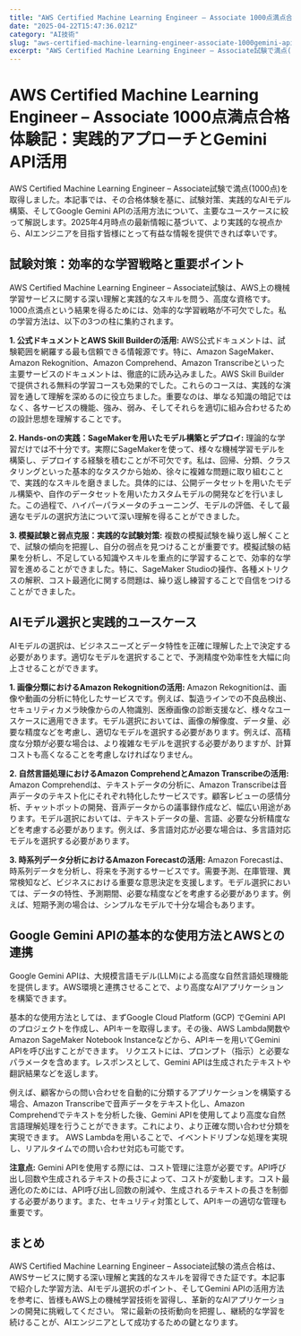 ```yaml
---
title: "AWS Certified Machine Learning Engineer – Associate 1000点満点合格体験記：実践的アプローチとGemini API活用"
date: "2025-04-22T15:47:36.021Z"
category: "AI技術"
slug: "aws-certified-machine-learning-engineer-associate-1000gemini-api"
excerpt: "AWS Certified Machine Learning Engineer – Associate試験で満点(1000点)を取得しました。本記事では、その合格体験を基に、試験対策、実践的なAIモデル構築、そしてGoogle Gemini APIの活用方法について、主要なユースケースに絞って解説し..."
---
```


# AWS Certified Machine Learning Engineer – Associate 1000点満点合格体験記：実践的アプローチとGemini API活用

AWS Certified Machine Learning Engineer – Associate試験で満点(1000点)を取得しました。本記事では、その合格体験を基に、試験対策、実践的なAIモデル構築、そしてGoogle Gemini APIの活用方法について、主要なユースケースに絞って解説します。2025年4月時点の最新情報に基づいて、より実践的な視点から、AIエンジニアを目指す皆様にとって有益な情報を提供できれば幸いです。


## 試験対策：効率的な学習戦略と重要ポイント

AWS Certified Machine Learning Engineer – Associate試験は、AWS上の機械学習サービスに関する深い理解と実践的なスキルを問う、高度な資格です。1000点満点という結果を得るためには、効率的な学習戦略が不可欠でした。私の学習方法は、以下の3つの柱に集約されます。

**1. 公式ドキュメントとAWS Skill Builderの活用:**  AWS公式ドキュメントは、試験範囲を網羅する最も信頼できる情報源です。特に、Amazon SageMaker、Amazon Rekognition、Amazon Comprehend、Amazon Transcribeといった主要サービスのドキュメントは、徹底的に読み込みました。AWS Skill Builderで提供される無料の学習コースも効果的でした。これらのコースは、実践的な演習を通して理解を深めるのに役立ちました。重要なのは、単なる知識の暗記ではなく、各サービスの機能、強み、弱み、そしてそれらを適切に組み合わせるための設計思想を理解することです。

**2. Hands-onの実践：SageMakerを用いたモデル構築とデプロイ:**  理論的な学習だけでは不十分です。実際にSageMakerを使って、様々な機械学習モデルを構築し、デプロイする経験を積むことが不可欠です。私は、回帰、分類、クラスタリングといった基本的なタスクから始め、徐々に複雑な問題に取り組むことで、実践的なスキルを磨きました。具体的には、公開データセットを用いたモデル構築や、自作のデータセットを用いたカスタムモデルの開発などを行いました。この過程で、ハイパーパラメータのチューニング、モデルの評価、そして最適なモデルの選択方法について深い理解を得ることができました。

**3. 模擬試験と弱点克服：実践的な試験対策:**  複数の模擬試験を繰り返し解くことで、試験の傾向を把握し、自分の弱点を見つけることが重要です。模擬試験の結果を分析し、不足している知識やスキルを重点的に学習することで、効率的な学習を進めることができました。特に、SageMaker Studioの操作、各種メトリクスの解釈、コスト最適化に関する問題は、繰り返し練習することで自信をつけることができました。


## AIモデル選択と実践的ユースケース

AIモデルの選択は、ビジネスニーズとデータ特性を正確に理解した上で決定する必要があります。適切なモデルを選択することで、予測精度や効率性を大幅に向上させることができます。

**1. 画像分類におけるAmazon Rekognitionの活用:**  Amazon Rekognitionは、画像や動画の分析に特化したサービスです。例えば、製造ラインでの不良品検出、セキュリティカメラ映像からの人物識別、医療画像の診断支援など、様々なユースケースに適用できます。モデル選択においては、画像の解像度、データ量、必要な精度などを考慮し、適切なモデルを選択する必要があります。例えば、高精度な分類が必要な場合は、より複雑なモデルを選択する必要がありますが、計算コストも高くなることを考慮しなければなりません。

**2. 自然言語処理におけるAmazon ComprehendとAmazon Transcribeの活用:**  Amazon Comprehendは、テキストデータの分析に、Amazon Transcribeは音声データのテキスト化にそれぞれ特化したサービスです。顧客レビューの感情分析、チャットボットの開発、音声データからの議事録作成など、幅広い用途があります。モデル選択においては、テキストデータの量、言語、必要な分析精度などを考慮する必要があります。例えば、多言語対応が必要な場合は、多言語対応モデルを選択する必要があります。

**3. 時系列データ分析におけるAmazon Forecastの活用:**  Amazon Forecastは、時系列データを分析し、将来を予測するサービスです。需要予測、在庫管理、異常検知など、ビジネスにおける重要な意思決定を支援します。モデル選択においては、データの特性、予測期間、必要な精度などを考慮する必要があります。例えば、短期予測の場合は、シンプルなモデルで十分な場合もあります。


## Google Gemini APIの基本的な使用方法とAWSとの連携

Google Gemini APIは、大規模言語モデル(LLM)による高度な自然言語処理機能を提供します。AWS環境と連携させることで、より高度なAIアプリケーションを構築できます。

基本的な使用方法としては、まずGoogle Cloud Platform (GCP) でGemini APIのプロジェクトを作成し、APIキーを取得します。その後、AWS Lambda関数やAmazon SageMaker Notebook Instanceなどから、APIキーを用いてGemini APIを呼び出すことができます。  リクエストには、プロンプト（指示）と必要なパラメータを含めます。レスポンスとして、Gemini APIは生成されたテキストや翻訳結果などを返します。

例えば、顧客からの問い合わせを自動的に分類するアプリケーションを構築する場合、Amazon Transcribeで音声データをテキスト化し、Amazon Comprehendでテキストを分析した後、Gemini APIを使用してより高度な自然言語理解処理を行うことができます。これにより、より正確な問い合わせ分類を実現できます。  AWS Lambdaを用いることで、イベントドリブンな処理を実現し、リアルタイムでの問い合わせ対応も可能です。


**注意点:**  Gemini APIを使用する際には、コスト管理に注意が必要です。API呼び出し回数や生成されるテキストの長さによって、コストが変動します。コスト最適化のためには、API呼び出し回数の削減や、生成されるテキストの長さを制御する必要があります。また、セキュリティ対策として、APIキーの適切な管理も重要です。


## まとめ

AWS Certified Machine Learning Engineer – Associate試験の満点合格は、AWSサービスに関する深い理解と実践的なスキルを習得できた証です。本記事で紹介した学習方法、AIモデル選択のポイント、そしてGemini APIの活用方法を参考に、皆様もAWS上の機械学習技術を習得し、革新的なAIアプリケーションの開発に挑戦してください。  常に最新の技術動向を把握し、継続的な学習を続けることが、AIエンジニアとして成功するための鍵となります。
